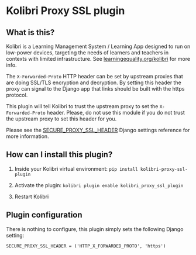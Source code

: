
# Kolibri Proxy SSL plugin

## What is this?

Kolibri is a Learning Management System / Learning App designed to run on low-power devices, targeting the needs of learners and teachers in contexts with limited infrastructure. See [learningequality.org/kolibri](https://learningequality.org/kolibri/) for more info.

The `X-Forwarded-Proto` HTTP header can be set by upstream proxies that are doing SSL/TLS encryption and decryption.  By setting this header the proxy can signal to the Django app that links should be built with the https protocol.

This plugin will tell Kolibri to trust the upstream proxy to set the `X-Forwarded-Proto` header.  Please, do not use this module if you do not trust the upstream proxy to set this header for you.

Please see the [SECURE_PROXY_SSL_HEADER](https://docs.djangoproject.com/en/2.2/ref/settings/#std:setting-SECURE_PROXY_SSL_HEADER) Django settings reference for more information.

## How can I install this plugin?

1. Inside your Kolibri virtual environment: `pip install kolibri-proxy-ssl-plugin`

2. Activate the plugin: `kolibri plugin enable kolibri_proxy_ssl_plugin`

3. Restart Kolibri


## Plugin configuration

There is nothing to configure, this plugin simply sets the following Django setting:

    SECURE_PROXY_SSL_HEADER = ('HTTP_X_FORWARDED_PROTO', 'https')

